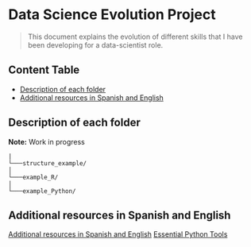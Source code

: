 # Data Science Evolution Project
>This document explains the evolution of different skills that I have been developing for a data-scientist role. 

## Content Table
* [Description of each folder](#description-each-folder)
* [Additional resources in Spanish and English](#additional-resources-Spanish-English)

## Description of each folder

**Note:** Work in progress

```
|
└───structure_example/   
│   
└───example_R/
│   
└───example_Python/
```

## Additional resources in Spanish and English

[Additional resources in Spanish and English](https://docs.google.com/document/d/1miyUhPa3gsuCBLMsBxgqx5DrolaX2UKs-BUIEFEFUP0/edit)
[Essential Python Tools](https://books.agiliq.com/projects/essential-python-tools/en/latest/)

